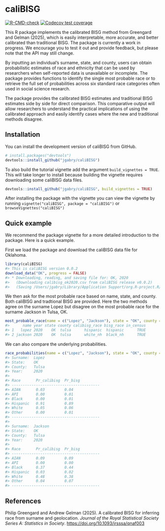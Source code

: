 
<!-- README.md is generated from README.Rmd. Please edit that file -->

# caliBISG

<!-- badges: start -->

[![R-CMD-check](https://github.com/jgabry/caliBISG/actions/workflows/R-CMD-check.yaml/badge.svg)](https://github.com/jgabry/caliBISG/actions/workflows/R-CMD-check.yaml)
[![Codecov test
coverage](https://codecov.io/gh/jgabry/caliBISG/branch/main/graph/badge.svg)](https://app.codecov.io/gh/jgabry/caliBISG?branch=main)
<!-- badges: end -->

This R package implements the calibrated BISG method from Greengard and
Gelman (2025), which is easily interpretable, more accurate, and better
calibrated than traditional BISG. The package is currently a work in
progress. We encourage you to test it out and provide feedback, but
please note that the API may still change.

By inputting an individual’s surname, state, and county, users can
obtain probabilistic estimates of race and ethnicity that can be used by
researchers when self-reported data is unavailable or incomplete. The
package provides functions to identify the single most probable race or
to retrieve the full set of probabilities across six standard race
categories often used in social science research.

The package provides the calibrated BISG estimates and traditional BISG
estimates side by side for direct comparison. This comparative output
will allow researchers to understand the practical implications of using
the calibrated approach and easily identify cases where the new and
traditional methods disagree.

## Installation

You can install the development version of caliBISG from GitHub.

``` r
# install.packages("devtools")
devtools::install_github("jgabry/caliBISG")
```

To also build the tutorial vignette add the argument
`build_vignettes = TRUE`. This will take longer to install because
building the vignette requires downloading some caliBISG data files.

``` r
devtools::install_github("jgabry/caliBISG", build_vignettes = TRUE)
```

After installing the package with the vignette you can view the vignette
by running `vignette("caliBISG", package = "caliBISG")` or
`browseVignettes("caliBISG")`

## Quick example

We recommend the package vignette for a more detailed introduction to
the package. Here is a quick example.

First we load the package and download the caliBISG data file for
Oklahoma.

``` r
library(caliBISG)
#> This is caliBISG version 0.0.2
download_data("OK", progress = FALSE)
#> * Downloading, reading, and saving file for: OK, 2020
#>   (Downloading calibisg_ok2020.csv from caliBISG release v0.0.2)
#>   (Saving /Users/jgabry/Library/Application Support/org.R-project.R/R/caliBISG/OK-2020.rds)
```

We then ask for the most probable race based on name, state, and county.
Both caliBISG and tradtional BISG are provided. Here the two methods
agree on the surname Lopez but disagree on the most probable race for
the surname Jackson in Tulsa, OK.

``` r
most_probable_race(name = c("Lopez", "Jackson"), state = "OK", county = "Tulsa")
#>      name year state county calibisg_race bisg_race in_census
#> 1   lopez 2020    OK  tulsa      hispanic  hispanic      TRUE
#> 2 jackson 2020    OK  tulsa      white_nh  black_nh      TRUE
```

We can also compare the underlying probabilities.

``` r
race_probabilities(name = c("Lopez", "Jackson"), state = "OK", county = "Tulsa")
#> Surname:  Lopez     
#> State:    OK        
#> County:   Tulsa     
#> Year:     2020      
#> 
#> Race       Pr_calibisg  Pr_bisg   
#> ---------------------------------------- 
#> AIAN       0.03         0.04      
#> API        0.00         0.01      
#> Black      0.00         0.01      
#> Hispanic   0.91         0.89      
#> White      0.05         0.06      
#> Other      0.00         0.01      
#> ---------------------------------------- 
#> 
#> Surname:  Jackson   
#> State:    OK        
#> County:   Tulsa     
#> Year:     2020      
#> 
#> Race       Pr_calibisg  Pr_bisg   
#> ---------------------------------------- 
#> AIAN       0.09         0.09      
#> API        0.00         0.00      
#> Black      0.37         0.44      
#> Hispanic   0.03         0.02      
#> White      0.48         0.38      
#> Other      0.04         0.07      
#> ----------------------------------------
```

## References

Philip Greengard and Andrew Gelman (2025). A calibrated BISG for
inferring race from surname and geolocation. *Journal of the Royal
Statistical Society Series A: Statistics in Society*.
<https://doi.org/10.1093/jrsssa/qnaf003>
